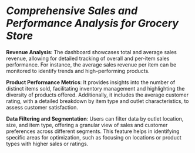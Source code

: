 # ***Comprehensive Sales and Performance Analysis for Grocery Store***

**Revenue Analysis**: The dashboard showcases total and average sales revenue, allowing for detailed tracking of overall and per-item sales performance. For instance, the average sales revenue per item can be monitored to identify trends and high-performing products.

**Product Performance Metrics**: It provides insights into the number of distinct items sold, facilitating inventory management and highlighting the diversity of products offered. Additionally, it includes the average customer rating, with a detailed breakdown by item type and outlet characteristics, to assess customer satisfaction.

**Data Filtering and Segmentation**: Users can filter data by outlet location, size, and item type, offering a granular view of sales and customer preferences across different segments. This feature helps in identifying specific areas for optimization, such as focusing on locations or product types with higher sales or ratings.
